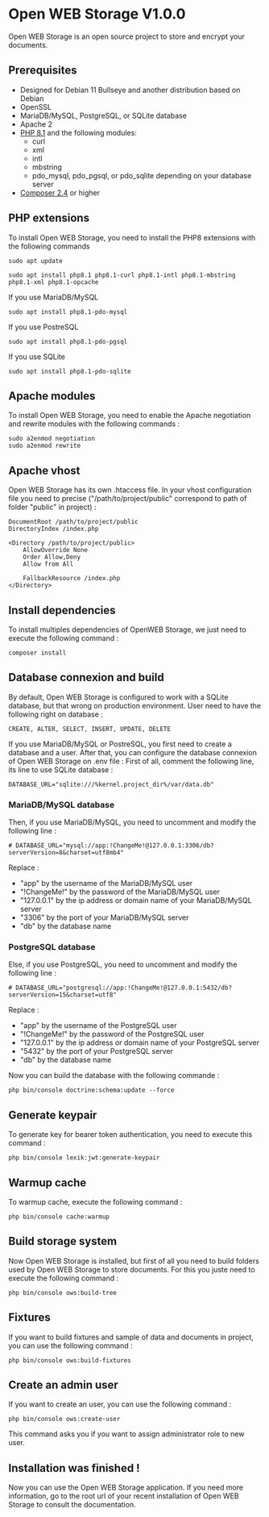 # Open WEB Storage V1.0.0
Open WEB Storage is an open source project to store and encrypt your documents.

## Prerequisites
- Designed for Debian 11 Bullseye and another distribution based on Debian
- OpenSSL
- MariaDB/MySQL, PostgreSQL, or SQLite database
- Apache 2
- [PHP 8.1](https://github.com/ValentinCharbonneau/Open-WEB-Storage/tree/v1.0.0/readme/php81.md) and the following modules:
    - curl
    - xml
    - intl
    - mbstring
    - pdo_mysql, pdo_pgsql, or pdo_sqlite depending on your database server
- [Composer 2.4](https://github.com/ValentinCharbonneau/Open-WEB-Storage/tree/v1.0.0/readme/composer.md) or higher

## PHP extensions
To install Open WEB Storage, you need to install the PHP8 extensions with the following commands
```
sudo apt update
```
```
sudo apt install php8.1 php8.1-curl php8.1-intl php8.1-mbstring php8.1-xml php8.1-opcache
```
If you use MariaDB/MySQL
```
sudo apt install php8.1-pdo-mysql
```
If you use PostreSQL
```
sudo apt install php8.1-pdo-pgsql
```
If you use SQLite
```
sudo apt install php8.1-pdo-sqlite
```

## Apache modules
To install Open WEB Storage, you need to enable the Apache negotiation and rewrite modules with the following commands :
```
sudo a2enmod negotiation
sudo a2enmod rewrite
```

## Apache vhost
Open WEB Storage has its own .htaccess file.
In your vhost configuration file you need to precise ("/path/to/project/public" correspond to path of folder "public" in project) :
```
DocumentRoot /path/to/project/public
DirectoryIndex /index.php

<Directory /path/to/project/public>
    AllowOverride None
    Order Allow,Deny
    Allow from All

    FallbackResource /index.php
</Directory>
```

## Install dependencies
To install multiples dependencies of OpenWEB Storage, we just need to execute the following command :
```
composer install
```

## Database connexion and build
By default, Open WEB Storage is configured to work with a SQLite database, but that wrong on production environment.
User need to have the following right on database :
```
CREATE, ALTER, SELECT, INSERT, UPDATE, DELETE
```

If you use MariaDB/MySQL or PostreSQL, you first need to create a database and a user.
After that, you can configure the database connexion of Open WEB Storage on .env file :
First of all, comment the following line, its line to use SQLite database :
```
DATABASE_URL="sqlite:///%kernel.project_dir%/var/data.db"
```

### MariaDB/MySQL database
Then, if you use MariaDB/MySQL, you need to uncomment and modify the following line :
```
# DATABASE_URL="mysql://app:!ChangeMe!@127.0.0.1:3306/db?serverVersion=8&charset=utf8mb4"
```
Replace :
- "app" by the username of the MariaDB/MySQL user
- "!ChangeMe!" by the password of the MariaDB/MySQL user
- "127.0.0.1" by the ip address or domain name of your MariaDB/MySQL server
- "3306" by the port of your MariaDB/MySQL server
- "db" by the database name

### PostgreSQL database
Else, if you use PostgreSQL, you need to uncomment and modify the following line :
```
# DATABASE_URL="postgresql://app:!ChangeMe!@127.0.0.1:5432/db?serverVersion=15&charset=utf8"
```
Replace :
- "app" by the username of the PostgreSQL user
- "!ChangeMe!" by the password of the PostgreSQL user
- "127.0.0.1" by the ip address or domain name of your PostgreSQL server
- "5432" by the port of your PostgreSQL server
- "db" by the database name

Now you can build the database with the following commande :
```
php bin/console doctrine:schema:update --force
```

## Generate keypair
To generate key for bearer token authentication, you need to execute this command :
```
php bin/console lexik:jwt:generate-keypair
```

## Warmup cache
To warmup cache, execute the following command :
```
php bin/console cache:warmup
```

## Build storage system
Now Open WEB Storage is installed, but first of all you need to build folders used by Open WEB Storage to store documents.
For this you juste need to execute the following command :
```
php bin/console ows:build-tree
```

## Fixtures
If you want to build fixtures and sample of data and documents in project, you can use the following command :
```
php bin/console ows:build-fixtures
```

## Create an admin user
If you want to create an user, you can use the following command :
```
php bin/console ows:create-user
```
This command asks you if you want to assign administrator role to new user.

## Installation was finished !
Now you can use the Open WEB Storage application. If you need more information, go to the root url of your recent installation of Open WEB Storage to consult the documentation.

